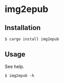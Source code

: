 # img2epub

## Installation

```
$ cargo install img2epub
```

## Usage

See help.

```
$ img2epub -h
```

